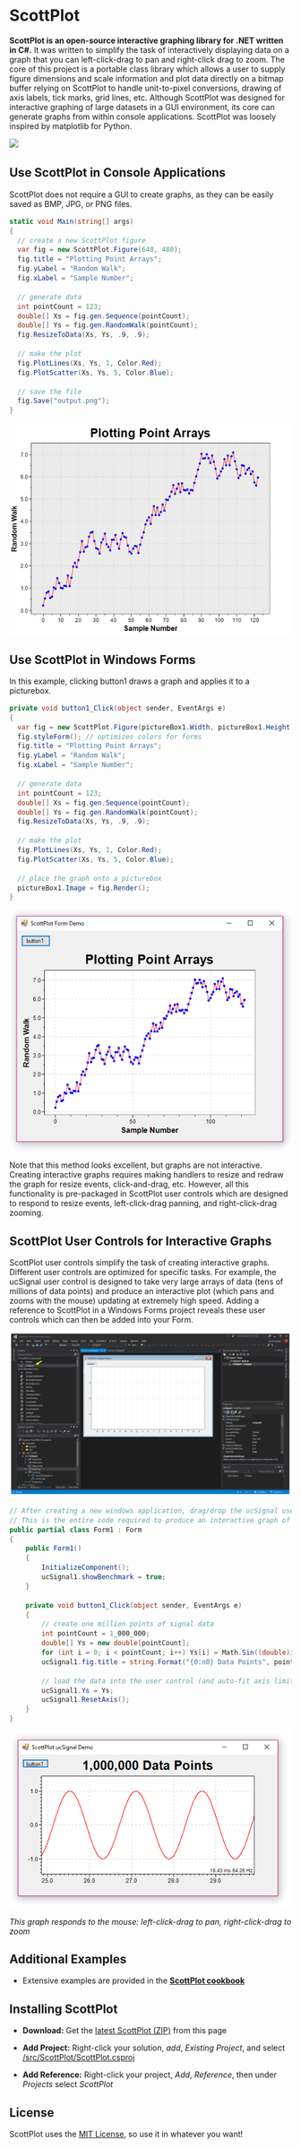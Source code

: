 # ScottPlot

**ScottPlot is an open-source interactive graphing library for .NET written in C#.** It was written to simplify the task of interactively displaying data on a graph that you can left-click-drag to pan and right-click drag to zoom. The core of this project is a portable class library which allows a user to supply figure dimensions and scale information and plot data directly on a bitmap buffer relying on ScottPlot to handle unit-to-pixel conversions, drawing of axis labels, tick marks, grid lines, etc. Although ScottPlot was designed for interactive graphing of large datasets in a GUI environment, its core can generate graphs from within console applications. ScottPlot was loosely inspired by matplotlib for Python.

![](/doc/screenshots/resize-pan-zoom.gif)

## Use ScottPlot in Console Applications
ScottPlot does not require a GUI to create graphs, as they can be easily saved as BMP, JPG, or PNG files.

```C#
static void Main(string[] args)
{
  // create a new ScottPlot figure
  var fig = new ScottPlot.Figure(640, 480);
  fig.title = "Plotting Point Arrays";
  fig.yLabel = "Random Walk";
  fig.xLabel = "Sample Number";

  // generate data
  int pointCount = 123;
  double[] Xs = fig.gen.Sequence(pointCount);
  double[] Ys = fig.gen.RandomWalk(pointCount);
  fig.ResizeToData(Xs, Ys, .9, .9);

  // make the plot
  fig.PlotLines(Xs, Ys, 1, Color.Red);
  fig.PlotScatter(Xs, Ys, 5, Color.Blue);

  // save the file
  fig.Save("output.png");
}
```

![](/doc/screenshots/console.png)

## Use ScottPlot in Windows Forms
In this example, clicking button1 draws a graph and applies it to a picturebox. 

```C#
private void button1_Click(object sender, EventArgs e)
{
  var fig = new ScottPlot.Figure(pictureBox1.Width, pictureBox1.Height);
  fig.styleForm(); // optimizes colors for forms
  fig.title = "Plotting Point Arrays";
  fig.yLabel = "Random Walk";
  fig.xLabel = "Sample Number";

  // generate data
  int pointCount = 123;
  double[] Xs = fig.gen.Sequence(pointCount);
  double[] Ys = fig.gen.RandomWalk(pointCount);
  fig.ResizeToData(Xs, Ys, .9, .9);

  // make the plot
  fig.PlotLines(Xs, Ys, 1, Color.Red);
  fig.PlotScatter(Xs, Ys, 5, Color.Blue);
  
  // place the graph onto a picturebox
  pictureBox1.Image = fig.Render();
}
```

![](/doc/screenshots/picturebox.png)

Note that this method looks excellent, but graphs are not interactive. Creating interactive graphs requires making handlers to resize and redraw the graph for resize events, click-and-drag, etc. However, all this functionality is pre-packaged in ScottPlot user controls which are designed to respond to resize events, left-click-drag panning, and right-click-drag zooming.

## ScottPlot User Controls for Interactive Graphs
ScottPlot user controls simplify the task of creating interactive graphs. Different user controls are optimized for specific tasks. For example, the ucSignal user control is designed to take very large arrays of data (tens of millions of data points) and produce an interactive plot (which pans and zooms with the mouse) updating at extremely high speed. Adding a reference to ScottPlot in a Windows Forms project reveals these user controls which can then be added into your Form.

![](/doc/screenshots/ucSignalVS.png)

```C#
// After creating a new windows application, drag/drop the ucSignal user control onto it.
// This is the entire code required to produce an interactive graph of one million data points!
public partial class Form1 : Form
{
    public Form1()
    {
        InitializeComponent();
        ucSignal1.showBenchmark = true;
    }

    private void button1_Click(object sender, EventArgs e)
    {
        // create one million points of signal data
        int pointCount = 1_000_000;
        double[] Ys = new double[pointCount];
        for (int i = 0; i < pointCount; i++) Ys[i] = Math.Sin((double)i / 5000);
        ucSignal1.fig.title = string.Format("{0:n0} Data Points", pointCount);

        // load the data into the user control (and auto-fit axis limits to the data)
        ucSignal1.Ys = Ys; 
        ucSignal1.ResetAxis();
    }
}
```

<img src="/doc/screenshots/ucSignal2.png" width="604">

_This graph responds to the mouse: left-click-drag to pan, right-click-drag to zoom_

## Additional Examples
* Extensive examples are provided in the **[ScottPlot cookbook](/doc/cookbook/readme.md)**

## Installing ScottPlot

* **Download:** Get the [latest ScottPlot (ZIP)](https://github.com/swharden/ScottPlot/archive/master.zip) from this page

* **Add Project:** Right-click your solution, _add_, _Existing Project_, and select [/src/ScottPlot/ScottPlot.csproj](/src/ScottPlot/ScottPlot.csproj)

* **Add Reference:** Right-click your project, _Add_, _Reference_, then under _Projects_ select _ScottPlot_

## License
ScottPlot uses the [MIT License](LICENSE), so use it in whatever you want!
